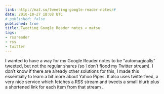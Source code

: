 ```yaml
---
link: http://mat.su/tweeting-google-reader-notes/#
date: 2010-10-27 18:08 UTC
# published: false
published: true
title: Tweeting Google Reader notes « matsu
tags:
- rssreader
- rss
- twitter
---
```


I wanted to have a way for my Google Reader notes to be “automagically” tweeted, but not the regular shares (so I don’t flood my Twitter stream).  I don’t know if there are already other solutions for this, I made this essentially to learn a bit more about Yahoo Pipes.  It also uses twitterfeed, a very nice service which fetches a RSS stream and tweets a small blurb plus a shortened link for each item from that stream .

